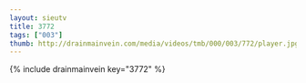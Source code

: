 ```yaml
--- 
layout: sieutv
title: 3772
tags: ["003"]
thumb: http://drainmainvein.com/media/videos/tmb/000/003/772/player.jpg
---
```

{% include drainmainvein key="3772" %} 
